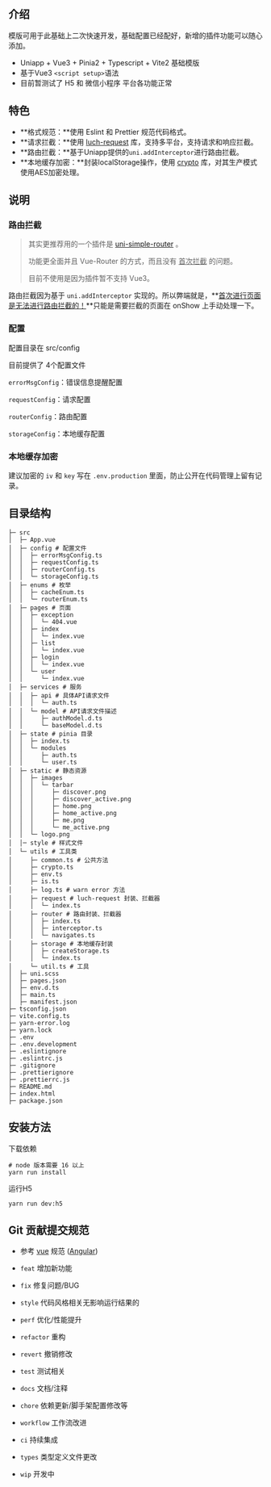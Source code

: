 ## 介绍

模版可用于此基础上二次快速开发，基础配置已经配好，新增的插件功能可以随心添加。

- Uniapp + Vue3 + Pinia2 + Typescript + Vite2 基础模版
- 基于Vue3 `<script setup>`语法
- 目前暂测试了 H5 和 微信小程序 平台各功能正常

## 特色

- **格式规范：**使用 Eslint 和 Prettier 规范代码格式。
- **请求拦截：**使用 [luch-request](https://github.com/lei-mu/luch-request) 库，支持多平台，支持请求和响应拦截。
- **路由拦截：**基于Uniapp提供的`uni.addInterceptor`进行路由拦截。
- **本地缓存加密：**封装localStorage操作，使用 [crypto](https://github.com/brix/crypto-js) 库，对其生产模式使用AES加密处理。

## 说明

### 路由拦截

> 其实更推荐用的一个插件是 [uni-simple-router](https://github.com/SilurianYang/uni-simple-router) 。
>
> 功能更全面并且 Vue-Router 的方式，而且没有 <u>首次拦截</u> 的问题。
>
> 目前不使用是因为插件暂不支持 Vue3。

路由拦截因为基于 `uni.addInterceptor` 实现的。所以弊端就是，**<u>首次进行页面是无法进行路由拦截的！</u>**只能是需要拦截的页面在 onShow 上手动处理一下。

### 配置

配置目录在 src/config

目前提供了 4个配置文件

`errorMsgConfig`：错误信息提醒配置

`requestConfig`：请求配置

`routerConfig`：路由配置

`storageConfig`：本地缓存配置

### 本地缓存加密

建议加密的 `iv` 和 `key` 写在 `.env.production` 里面，防止公开在代码管理上留有记录。

## 目录结构
```shell
├─ src
│  ├─ App.vue
│  ├─ config # 配置文件
│  │  ├─ errorMsgConfig.ts
│  │  ├─ requestConfig.ts
│  │  ├─ routerConfig.ts
│  │  └─ storageConfig.ts
│  ├─ enums # 枚举
│  │  ├─ cacheEnum.ts
│  │  └─ routerEnum.ts
│  ├─ pages # 页面
│  │  ├─ exception
│  │  │  └─ 404.vue
│  │  ├─ index
│  │  │  └─ index.vue
│  │  ├─ list
│  │  │  └─ index.vue
│  │  ├─ login
│  │  │  └─ index.vue
│  │  └─ user
│  │     └─ index.vue
│  ├─ services # 服务
│  │  ├─ api # 具体API请求文件
│  │  │  └─ auth.ts
│  │  └─ model # API请求文件描述
│  │     ├─ authModel.d.ts
│  │     └─ baseModel.d.ts
│  ├─ state # pinia 目录
│  │  ├─ index.ts
│  │  └─ modules
│  │     ├─ auth.ts
│  │     └─ user.ts
│  ├─ static # 静态资源
│  │  ├─ images
│  │  │  └─ tarbar
│  │  │     ├─ discover.png
│  │  │     ├─ discover_active.png
│  │  │     ├─ home.png
│  │  │     ├─ home_active.png
│  │  │     ├─ me.png
│  │  │     └─ me_active.png
│  │  └─ logo.png
│  │─ style # 样式文件
│  └─ utils # 工具类
│     ├─ common.ts # 公共方法
│     ├─ crypto.ts
│     ├─ env.ts
│     ├─ is.ts
│     ├─ log.ts # warn error 方法
│     ├─ request # luch-request 封装、拦截器
│     │  └─ index.ts
│     ├─ router # 路由封装、拦截器
│     │  ├─ index.ts
│     │  ├─ interceptor.ts
│     │  └─ navigates.ts
│     ├─ storage # 本地缓存封装
│     │  ├─ createStorage.ts
│     │  └─ index.ts
│     └─ util.ts # 工具
│  ├─ uni.scss
│  ├─ pages.json
│  ├─ env.d.ts
│  ├─ main.ts
│  ├─ manifest.json
├─ tsconfig.json
├─ vite.config.ts
├─ yarn-error.log
├─ yarn.lock
├─ .env
├─ .env.development
├─ .eslintignore
├─ .eslintrc.js
├─ .gitignore
├─ .prettierignore
├─ .prettierrc.js
├─ README.md
├─ index.html
├─ package.json

```

## 安装方法

下载依赖

```shell
# node 版本需要 16 以上
yarn run install
```

运行H5

```shell
yarn run dev:h5
```

## Git 贡献提交规范

- 参考 [vue](https://github.com/vuejs/vue/blob/dev/.github/COMMIT_CONVENTION.md) 规范 ([Angular](https://github.com/conventional-changelog/conventional-changelog/tree/master/packages/conventional-changelog-angular))

- `feat` 增加新功能
- `fix` 修复问题/BUG
- `style` 代码风格相关无影响运行结果的
- `perf` 优化/性能提升
- `refactor` 重构
- `revert` 撤销修改
- `test` 测试相关
- `docs` 文档/注释
- `chore` 依赖更新/脚手架配置修改等
- `workflow` 工作流改进
- `ci` 持续集成
- `types` 类型定义文件更改
- `wip` 开发中